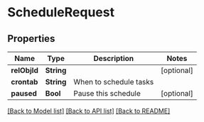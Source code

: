 # ScheduleRequest

## Properties
Name | Type | Description | Notes
------------ | ------------- | ------------- | -------------
**relObjId** | **String** |  | [optional] 
**crontab** | **String** | When to schedule tasks | 
**paused** | **Bool** | Pause this schedule | [optional] 

[[Back to Model list]](../README.md#documentation-for-models) [[Back to API list]](../README.md#documentation-for-api-endpoints) [[Back to README]](../README.md)



